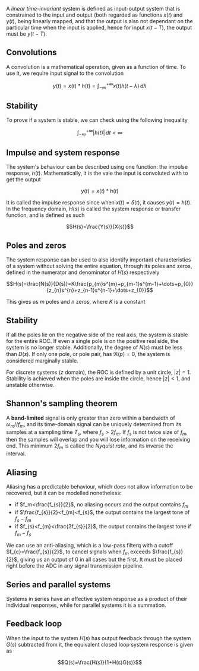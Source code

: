 A *linear time-invariant* system is defined as input-output system that is constrained to the input and output (both regarded as functions $x(t)$ and $y(t)$, being linearly mapped, and that the output is also not dependant on the particular time when the input is applied, hence for input $x(t-T)$, the output must be $y(t-T)$.

## Convolutions

A convolution is a mathematical operation, given as a function of time. To use it, we require input signal to the convolution

$$y(t)=x(t)*h(t)=\int_{-\infty}^{+\infty}{x(t)h(t-\lambda)\,d\lambda}$$

## Stability

To prove if a system is stable, we can check using the following inequality

$$\int_{-\infty}^{+\infty}{|h(t)|\,dt}<\infty$$

## Impulse and system response

The system's behaviour can be described using one function: the impulse response, $h(t)$. Mathematically, it is the vale the input is convoluted with to get the output

$$y(t)=x(t)*h(t)$$

It is called the impulse response since when $x(t)=\delta(t)$, it causes $y(t)=h(t)$. In the frequency domain, $H(s)$ is called the system response or transfer function, and is defined as such

$$H(s)=\frac{Y(s)}{X(s)}$$

## Poles and zeros

The system response can be used to also identify important characteristics of a system without solving the entire equation, through its poles and zeros, defined in the numerator and denominator of $H(s)$ respectively

$$H(s)=\frac{N(s)}{D(s)}=K\frac{p_{m}s^{m}+p_{m-1}s^{m-1}+\dots+p_{0}}{z_{n}s^{n}+z_{n-1}s^{n-1}+\dots+z_{0}}$$

This gives us $m$ poles and $n$ zeros, where $K$ is a constant

## Stability

If all the poles lie on the negative side of the real axis, the system is stable for the entire ROC. If even a single pole is on the positive real side, the system is no longer stable. Additionally, the degree of $N(s)$ must be less than $D(s)$. If only one pole, or pole pair, has $\Re(p)=0$, the system is considered marginally stable.

For discrete systems ($z$ domain), the ROC is defined by a unit circle, $|z|=1$. Stability is achieved when the poles are inside the circle, hence $|z|<1$, and unstable otherwise.

## Shannon's sampling theorem

A **band-limited** signal is only greater than zero within a bandwidth of $\omega_{m}//f_{m}$, and its time-domain signal can be uniquely determined from its samples at a sampling time $T_{s}$, where $f_{s}>2f_{m}$. If $f_{s}$ is not twice size of $f_{m}$, then the samples will overlap and you will lose information on the receiving end. This minimum $2f_{m}$ is called the *Nyquist rate*, and its inverse the interval.
## Aliasing

Aliasing has a predictable behaviour, which does not allow information to be recovered, but it can be modelled nonetheless:
- if $f_m<\frac{f_{s}}{2}$, no aliasing occurs and the output contains $f_{m}$
- if $\frac{f_{s}}{2}<f_{m}<f_{s}$, the output contains the largest tone of $f_{s}-f_{m}$
- if $f_{s}<f_{m}<\frac{3f_{s}}{2}$, the output contains the largest tone if $f_{m}-f_{s}$

We can use an anti-aliasing, which is a low-pass filterq with a cutoff $f_{c}=\frac{f_{s}}{2}$, to cancel signals when $f_{m}$ exceeds $\frac{f_{s}}{2}$, giving us an output of 0 in all cases but the first. It must be placed right before the ADC in any signal transmission pipeline.

## Series and parallel systems

Systems in series have an effective system response as a product of their individual responses, while for parallel systems it is a summation.

## Feedback loop

When the input to the system $H(s)$ has output feedback through the system $G(s)$ subtracted from it, the equivalent closed loop system response is given as

$$Q(s)=\frac{H(s)}{1+H(s)G(s)}$$

